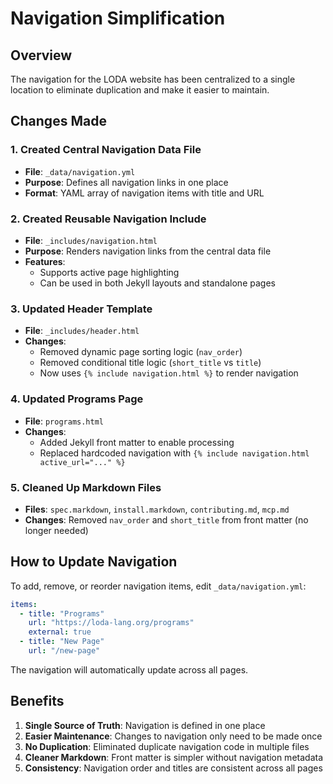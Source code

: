 # Navigation Simplification

## Overview

The navigation for the LODA website has been centralized to a single location to eliminate duplication and make it easier to maintain.

## Changes Made

### 1. Created Central Navigation Data File
- **File**: `_data/navigation.yml`
- **Purpose**: Defines all navigation links in one place
- **Format**: YAML array of navigation items with title and URL

### 2. Created Reusable Navigation Include
- **File**: `_includes/navigation.html`
- **Purpose**: Renders navigation links from the central data file
- **Features**: 
  - Supports active page highlighting
  - Can be used in both Jekyll layouts and standalone pages

### 3. Updated Header Template
- **File**: `_includes/header.html`
- **Changes**:
  - Removed dynamic page sorting logic (`nav_order`)
  - Removed conditional title logic (`short_title` vs `title`)
  - Now uses `{% include navigation.html %}` to render navigation

### 4. Updated Programs Page
- **File**: `programs.html`
- **Changes**:
  - Added Jekyll front matter to enable processing
  - Replaced hardcoded navigation with `{% include navigation.html active_url="..." %}`

### 5. Cleaned Up Markdown Files
- **Files**: `spec.markdown`, `install.markdown`, `contributing.md`, `mcp.md`
- **Changes**: Removed `nav_order` and `short_title` from front matter (no longer needed)

## How to Update Navigation

To add, remove, or reorder navigation items, edit `_data/navigation.yml`:

```yaml
items:
  - title: "Programs"
    url: "https://loda-lang.org/programs"
    external: true
  - title: "New Page"
    url: "/new-page"
```

The navigation will automatically update across all pages.

## Benefits

1. **Single Source of Truth**: Navigation is defined in one place
2. **Easier Maintenance**: Changes to navigation only need to be made once
3. **No Duplication**: Eliminated duplicate navigation code in multiple files
4. **Cleaner Markdown**: Front matter is simpler without navigation metadata
5. **Consistency**: Navigation order and titles are consistent across all pages
